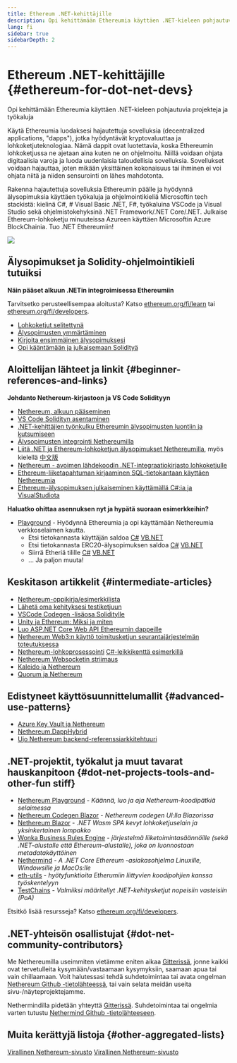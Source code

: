 ```yaml
---
title: Ethereum .NET-kehittäjille
description: Opi kehittämään Ethereumia käyttäen .NET-kieleen pohjautuvia projekteja ja työkaluja.
lang: fi
sidebar: true
sidebarDepth: 2
---
```


# Ethereum .NET-kehittäjille {#ethereum-for-dot-net-devs}

<div class="featured">Opi kehittämään Ethereumia käyttäen .NET-kieleen pohjautuvia projekteja ja työkaluja</div>

Käytä Ethereumia luodaksesi hajautettuja sovelluksia (decentralized applications, "dapps"), jotka hyödyntävät kryptovaluuttaa ja lohkoketjuteknologiaa. Nämä dappit ovat luotettavia, koska Ethereumin lohkoketjussa ne ajetaan aina kuten ne on ohjelmoitu. Niillä voidaan ohjata digitaalisia varoja ja luoda uudenlaisia taloudellisia sovelluksia. Sovellukset voidaan hajauttaa, joten mikään yksittäinen kokonaisuus tai ihminen ei voi ohjata niitä ja niiden sensurointi on lähes mahdotonta.

Rakenna hajautettuja sovelluksia Ethereumin päälle ja hyödynnä älysopimuksia käyttäen työkaluja ja ohjelmointikieliä Microsoftin tech stackistä: kielinä C#, # Visual Basic .NET, F#, työkaluina VSCode ja Visual Studio sekä ohjelmistokehyksinä .NET Framework/.NET Core/.NET. Julkaise Ethereum-lohkoketju minuuteissa Azureen käyttäen Microsoftin Azure BlockChainia. Tuo .NET Ethereumiin!


<img src="https://raw.githubusercontent.com/Nethereum/Nethereum/master/logos/logo192x192t.png" />

## Älysopimukset ja Solidity-ohjelmointikieli tutuiksi

**Näin pääset alkuun .NETin integroimisessa Ethereumiin**

Tarvitsetko perusteellisempaa aloitusta? Katso [ethereum.org/fi/learn](/learn/) tai [ethereum.org/fi/developers](/developers/).

- [Lohkoketjut selitettynä](https://kauri.io/article/d55684513211466da7f8cc03987607d5/blockchain-explained)
- [Älysopimusten ymmärtäminen](https://kauri.io/article/e4f66c6079e74a4a9b532148d3158188/ethereum-101-part-5-the-smart-contract)
- [Kirjoita ensimmäinen älysopimuksesi](https://kauri.io/article/124b7db1d0cf4f47b414f8b13c9d66e2/remix-ide-your-first-smart-contract)
- [Opi kääntämään ja julkaisemaan Solidityä](https://kauri.io/article/973c5f54c4434bb1b0160cff8c695369/understanding-smart-contract-compilation-and-deployment)

## Aloittelijan lähteet ja linkit {#beginner-references-and-links}

**Johdanto Nethereum-kirjastoon ja VS Code Solidityyn**

- [Nethereum, alkuun pääseminen](https://docs.nethereum.com/en/latest/getting-started/)
- [VS Code Solidityn asentaminen](https://marketplace.visualstudio.com/items?itemName=JuanBlanco.solidity)
- [.NET-kehittäjien työnkulku Ethereumin älysopimusten luontiin ja kutsumiseen](https://medium.com/coinmonks/a-net-developers-workflow-for-creating-and-calling-ethereum-smart-contracts-44714f191db2)
- [Älysopimusten integrointi Nethereumilla](https://kauri.io/article/b54334b0695342c1bbe161c4c4467b50/smart-contracts-integration-with-nethereum)
- [Liitä .NET ja Ethereum-lohkoketjun älysopimukset Nethereumilla](https://medium.com/my-blockchain-development-daily-journey/interfacing-net-and-ethereum-blockchain-smart-contracts-with-nethereum-2fa3729ac933), myös kielellä [中文版](https://medium.com/my-blockchain-development-daily-journey/%E4%BD%BF%E7%94%A8nethereum%E9%80%A3%E6%8E%A5-net%E5%92%8C%E4%BB%A5%E5%A4%AA%E7%B6%B2%E5%8D%80%E5%A1%8A%E9%8F%88%E6%99%BA%E8%83%BD%E5%90%88%E7%B4%84-4a96d35ad1e1)
- [Nethereum - avoimen lähdekoodin .NET-integraatiokirjasto lohkoketjulle](https://kauri.io/article/d15dfd4903f149cdb84b3ce666103b52/v1/nethereum-an-open-source-.net-integration-library-for-blockchain)
- [Ethereum-liiketapahtuman kirjaaminen SQL-tietokantaan käyttäen Nethereumia](https://medium.com/coinmonks/writing-ethereum-transactions-to-sql-database-using-nethereum-fd94e0e4fa36)
- [Ethereum-älysopimuksen julkaiseminen käyttämällä C#:ia ja VisualStudiota](https://koukia.ca/deploy-ethereum-smart-contracts-using-c-and-visualstudio-5be188ae928c) 

**Haluatko ohittaa asennuksen nyt ja hypätä suoraan esimerkkeihin?**
- [Playground](http://playground.nethereum.com/) - Hyödynnä Ethereumia ja opi käyttämään Nethereumia verkkoselaimen kautta.
  - Etsi tietokannasta käyttäjän saldoa [C#](http://playground.nethereum.com/csharp/id/1001) [VB.NET](http://playground.nethereum.com/vb/id/2001)
  - Etsi tietokannasta ERC20-älysopimuksen saldoa [C#](http://playground.nethereum.com/csharp/id/1005) [VB.NET](http://playground.nethereum.com/vb/id/2004)
  - Siirrä Etheriä tilille [C#](http://playground.nethereum.com/csharp/id/1003) [VB.NET](http://playground.nethereum.com/vb/id/2003)
  - ... Ja paljon muuta!


## Keskitason artikkelit {#intermediate-articles}

- [Nethereum-oppikirja/esimerkkilista](http://docs.nethereum.com/en/latest/Nethereum.Workbooks/docs/)
- [Lähetä oma kehityksesi testiketjuun](https://github.com/Nethereum/Testchains)
- [VSCode Codegen -lisäosa Soliditylle](https://docs.nethereum.com/en/latest/nethereum-codegen-vscodesolidity/)
- [Unity ja Ethereum: Miksi ja miten](https://www.raywenderlich.com/5509-unity-and-ethereum-why-and-how)
- [Luo ASP.NET Core Web API Ethereumin dappeille](https://tech-mint.com/create-asp-net-core-web-api-for-ethereum-dapps/)
- [Nethereum Web3:n käyttö toimitusketjun seurantajärjestelmän toteutuksessa](http://blog.pomiager.com/post/using-nethereum-web3-to-implement-a-supply-chain-traking-system4)
- [Nethereum-lohkoprosessointi](https://nethereum.readthedocs.io/en/latest/nethereum-block-processing-detail/) [C#-leikkikenttä esimerkillä](http://playground.nethereum.com/csharp/id/1025)
- [Nethereum Websocketin striimaus](https://nethereum.readthedocs.io/en/latest/nethereum-subscriptions-streaming/)
- [Kaleido ja Nethereum](https://kaleido.io/kaleido-and-nethereum/)
- [Quorum ja Nethereum](https://github.com/Nethereum/Nethereum/blob/master/src/Nethereum.Quorum/README.md)


## Edistyneet käyttösuunnittelumallit {#advanced-use-patterns}

- [Azure Key Vault ja Nethereum](https://github.com/Azure-Samples/bc-community-samples/tree/master/akv-nethereum)
- [Nethereum.DappHybrid](https://github.com/Nethereum/Nethereum.DappHybrid)
- [Ujo Nethereum backend-referenssiarkkitehtuuri](https://docs.nethereum.com/en/latest/nethereum-ujo-backend-sample/)

## .NET-projektit, työkalut ja muut tavarat hauskanpitoon {#dot-net-projects-tools-and-other-fun stiff}

- [Nethereum Playground](http://playground.nethereum.com/) - *Käännä, luo ja aja Nethereum-koodipätkiä selaimessa*
- [Nethereum Codegen Blazor](https://github.com/Nethereum/Nethereum.CodeGen.Blazor) - *Nethereum codegen UI:lla Blazorissa*
- [Nethereum Blazor](https://github.com/Nethereum/NethereumBlazor) - *.NET Wasm SPA kevyt lohkoketjuselain ja yksinkertainen lompakko*
- [Wonka Business Rules Engine](https://docs.nethereum.com/en/latest/wonka/) - *järjestelmä liiketoimintasäännöille (sekä .NET-alustalle että Ethereum-alustalle), joka on luonnostaan metadatakäyttöinen*
- [Nethermind](https://github.com/NethermindEth/nethermind) - *A .NET Core Ethereum -asiakasohjelma Linuxille, Windowsille ja MacOs:lle*
- [eth-utils](https://github.com/ethereum/eth-utils/) - *hyötyfunktioita Etherumiin liittyvien koodipohjien kanssa työskentelyyn*
- [TestChains](https://github.com/Nethereum/TestChains) - *Valmiiksi määritellyt .NET-kehitysketjut nopeisiin vasteisiin (PoA)*

Etsitkö lisää resursseja? Katso [ethereum.org/fi/developers](/fi/developers/).

## .NET-yhteisön osallistujat {#dot-net-community-contributors}

Me Nethereumilla useimmiten vietämme eniten aikaa [Gitterissä](https://gitter.im/Nethereum/Nethereum), jonne kaikki ovat tervetulleita kysymään/vastaamaan kysymyksiin, saamaan apua tai vain chillaamaan. Voit halutessasi tehdä suhdetoimintaa tai avata ongelman [Nethereum Github -tietolähteessä](https://github.com/Nethereum), tai vain selata meidän useita sivu-/näyteprojektejamme.

Nethermindilla pidetään yhteyttä [Gitterissä](https://gitter.im/nethermindeth/nethermind). Suhdetoimintaa tai ongelmia varten tutustu [Nethermind Github -tietolähteeseen](https://github.com/NethermindEth/nethermind).


## Muita kerättyjä listoja {#other-aggregated-lists}

[Virallinen Nethereum-sivusto](https://nethereum.com/) [Virallinen Nethereum-sivusto](https://nethermind.io/)